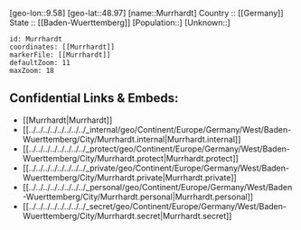 ﻿---
location: [48.97,9.58] 
mapzoom: [7,12] 
mapmarker: city 
type: City
tags:
- geo/City


SpocWebEntityId: 32638
isDeleted: false
confidential: public

---
[geo-lon::9.58] 
[geo-lat::48.97] 
[name::Murrhardt] 
Country :: [[Germany]]  
State :: [[Baden-Wuerttemberg]] 
[Population::] 
[Unknown::] 


```leaflet
id: Murrhardt
coordinates: [[Murrhardt]] 
markerFile: [[Murrhardt]] 
defaultZoom: 11 
maxZoom: 18
```


## Confidential Links & Embeds: 
- [[Murrhardt|Murrhardt]]  
- [[../../../../../../../../_internal/geo/Continent/Europe/Germany/West/Baden-Wuerttemberg/City/Murrhardt.internal|Murrhardt.internal]] 
- [[../../../../../../../../_protect/geo/Continent/Europe/Germany/West/Baden-Wuerttemberg/City/Murrhardt.protect|Murrhardt.protect]] 
- [[../../../../../../../../_private/geo/Continent/Europe/Germany/West/Baden-Wuerttemberg/City/Murrhardt.private|Murrhardt.private]] 
- [[../../../../../../../../_personal/geo/Continent/Europe/Germany/West/Baden-Wuerttemberg/City/Murrhardt.personal|Murrhardt.personal]] 
- [[../../../../../../../../_secret/geo/Continent/Europe/Germany/West/Baden-Wuerttemberg/City/Murrhardt.secret|Murrhardt.secret]] 

